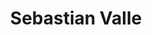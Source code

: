 ---
# Display name
title: Sebastian Valle

# Full name (for SEO)
first_name: Sebastian
last_name: Valle

# Username (this should match the folder name)
authors:
    - Sebastian

# Is this the primary user of the site?
superuser: false

# Role/position
role: MS in Robotics Engineering 

# Organizations/Affiliations
organizations:
  - name: Worcester Polytechnic Institute
    url: ''

# Short bio (displayed in user profile at end of posts)
bio: My research interests are Robot Control and Motion Planning.

interests:
  - Motion Planning
  - Robot Control

education:
  courses:

# Social/Academic Networking
# For available icons, see: https://docs.hugoblox.com/getting-started/page-builder/#icons
#   For an email link, use "fas" icon pack, "envelope" icon, and a link in the
#   form "mailto:your-email@example.com" or "#contact" for contact widget.
social:
  - icon: github
    icon_pack: fab
    link: 
  - icon: linkedin
    icon_pack: fab
    link: 
  - icon: cv
    icon_pack: ai
    link:
# Link to a PDF of your resume/CV from the About widget.
# To enable, copy your resume/CV to `static/files/cv.pdf` and uncomment the lines below.
# - icon: cv
#   icon_pack: ai
#   link: files/cv.pdf

# Enter email to display Gravatar (if Gravatar enabled in Config)
email: ''

# Organizational groups that you belong to (for People widget)
#   Set this to `[]` or comment out if you are not using People widget.
user_groups:
  - Master's Students
  
  
---